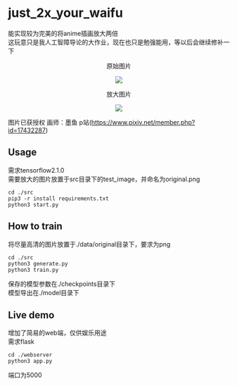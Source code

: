 # just_2x_your_waifu
能实现较为完美的将anime插画放大两倍  
这玩意只是我人工智障导论的大作业，现在也只是勉强能用，等以后会继续修补一下  
<p align="center">
原始图片
</p>  
<p align="center">
<img src="https://raw.githubusercontent.com/frystal/just_2x_your_waifu/master/demo/original.png"/><br/>
</p>  
<p align="center">
放大图片
</p>  
<p align="center">
<img src="https://raw.githubusercontent.com/frystal/just_2x_your_waifu/master/demo/2x.png"/><br/>
</p>  


图片已获授权 
画师：墨鱼 p站(https://www.pixiv.net/member.php?id=17432287)  

## Usage
需求tensorflow2.1.0  
需要放大的图片放置于src目录下的test_image，并命名为original.png
```
cd ./src
pip3 -r install requirements.txt
python3 start.py
```
## How to train
将尽量高清的图片放置于./data/original目录下，要求为png  
```
cd ./src
python3 generate.py
python3 train.py
```
保存的模型参数在./checkpoints目录下  
模型导出在./model目录下

## Live demo
增加了简易的web端，仅供娱乐用途  
需求flask  
```
cd ./webserver
python3 app.py
```
端口为5000